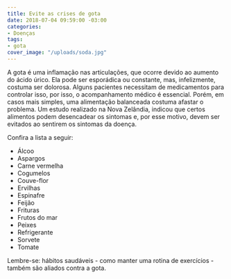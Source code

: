 ```yaml
---
title: Evite as crises de gota
date: 2018-07-04 09:59:00 -03:00
categories:
- Doenças
tags:
- gota
cover_image: "/uploads/soda.jpg"
---
```


A gota é uma inflamação nas articulações, que ocorre devido ao aumento do ácido úrico. Ela pode ser esporádica ou constante, mas, infelizmente, costuma ser dolorosa.
Alguns pacientes necessitam de medicamentos para controlar isso, por isso, o acompanhamento médico é essencial. Porém, em casos mais simples, uma alimentação balanceada costuma afastar o problema.
Um estudo realizado na Nova Zelândia, indicou que certos alimentos podem desencadear os sintomas e, por esse motivo, devem ser evitados ao sentirem os sintomas da doença.

Confira a lista a seguir:

* Álcoo
* Aspargos
* Carne vermelha
* Cogumelos
* Couve-flor
* Ervilhas
* Espinafre
* Feijão
* Frituras
* Frutos do mar
* Peixes
* Refrigerante
* Sorvete
* Tomate

Lembre-se: hábitos saudáveis - como manter uma rotina de exercícios - também são aliados contra a gota.